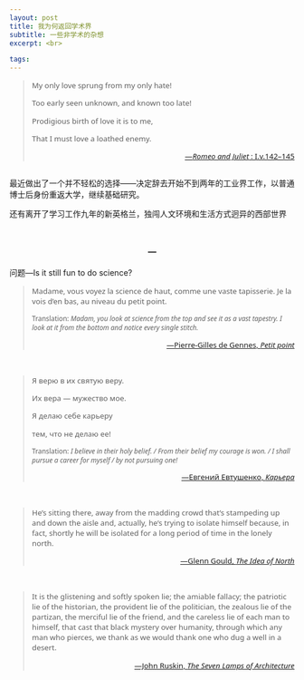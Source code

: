 ```yaml
---
layout: post
title: 我为何返回学术界
subtitle: 一些非学术的杂想
excerpt: <br>

tags: 
---
```

><p style="margin-bottom: 0.25em; font-size:.95em; font-family: Noto Sans; margin-left: 1em; text-indent:-1em">
>My only love sprung from my only hate! </p>
><p style="margin-bottom: 0.25em; font-size:.95em; font-family: Noto Sans; margin-left: 1em; text-indent:-1em">
>Too early seen unknown, and known too late! </p>
><p style="margin-bottom: 0.25em; font-size:.95em; font-family: Noto Sans; margin-left: 1em; text-indent:-1em">
>Prodigious birth of love it is to me, </p>
><p style="font-size:.95em; font-family: Noto Sans; margin-left: 1em; text-indent:-1em">
>That I must love a loathed enemy. </p>
><p align="right" style="font-size:0.95em; font-family: Noto Sans"> 
>	<a href="https://en.wikisource.org/wiki/Romeo_and_Juliet_(1917)_Yale/Text/Act_I">—<i>Romeo and Juliet</i> : I.v.142–145</a> </p>

<p style="margin-bottom:2em"> </p>

最近做出了一个并不轻松的选择——决定辞去开始不到两年的工业界工作，以普通博士后身份重返大学，继续基础研究。

还有离开了学习工作九年的新英格兰，独闯人文环境和生活方式迥异的西部世界

<br>


<p style="text-align:center; font-size:1.1em"> <b>一</b> </p>


问题—Is it still fun to do science?

> <p style="font-size:.95em; font-family: Noto Sans">
> Madame, vous voyez la science de haut, comme une vaste tapisserie. Je la vois d’en bas, au niveau du petit point.</p> 
>
><p style="font-size:.85em; font-family: Noto Sans"> Translation: <i> Madam, you look at science from the top and see it as a vast tapestry. I look at it from the bottom and notice every single stitch. </i> </p>
><p align="right" style="font-size:0.95em; font-family: Noto Sans"> <a href="https://archive.org/details/petitpoint0000genn/page/7/mode/2up">—Pierre-Gilles de Gennes, <nobr> <i>Petit point</i> </nobr> </a> </p>


<br>


><p style="margin-bottom: 0.0em; font-size:.95em; font-family: Noto Sans">
>Я верю в их святую веру. </p>
><p style="margin-bottom: 0.0em; font-size:.95em; font-family: Noto Sans">
>Их вера — мужество мое. </p>
><p style="margin-bottom: 0.0em; font-size:.95em; font-family: Noto Sans">
>Я делаю себе карьеру </p>
><p style="font-size:.95em; font-family: Noto Sans">
>тем, что не делаю ее!</p>
>
><p style="font-size:.85em; font-family: Noto Sans">Translation: <i> I believe in their holy belief. / From their belief my courage is won. / I shall pursue a career for myself / by not pursuing one! </i> </p>
>
><p align="right" style="font-size:0.95em; font-family: Noto Sans"> <a href="https://www.culture.ru/poems/26258/karera">—Евгений Евтушенко, <i>Карьера</i> </a> </p>

<br>


> <p style="font-size:.95em; font-family: Noto Sans">
> He’s sitting there, away from the madding crowd that’s stampeding up and down the aisle and, actually, he’s trying to isolate himself because, in fact, shortly he will be isolated for a long period of time in the lonely north. </p>
><p align="right" style="font-size:0.95em; font-family: Noto Sans"> 
>	<a href="https://youtu.be/Tsux27kMwjc?si=CzJcEeQjt1KvZFph&t=576">—Glenn Gould, <nobr> <i>The Idea of North</i> </nobr> </a> </p>

<br>


> <p style="font-size:.95em; font-family: Noto Sans">
> It is the glistening and softly spoken lie; the amiable fallacy; the patriotic lie of the historian, the provident lie of the politician, the zealous lie of the partizan, the merciful lie of the friend, and the careless lie of each man to himself, that cast that black mystery over humanity, through which any man who pierces, we thank as we would thank one who dug a well in a desert. </p>
><p align="right" style="font-size:0.95em; font-family: Noto Sans"> 
>	<a href="https://archive.org/details/lamps_architect/page/n59/mode/2up">—John Ruskin, <nobr> <i>The Seven Lamps of Architecture</i> </nobr> </a> </p>

<br>







